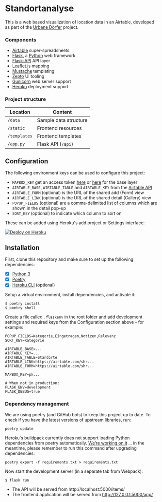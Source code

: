 # Standortanalyse

This is a web based visualization of location data in an Airtable, developed as part of the [Urbane Dörfer](https://www.urbanedoerfer.ch/) project.

### Components

* [Airtable](https://airtable.com) super-spreadsheets
* [Flask](https://flask.palletsprojects.com/), a [Python](https://python.org) web framework
* [Flask-API](http://www.flaskapi.org/) API layer
* [Leaflet.js](https://leafletjs.com/reference-1.6.0.html) mapping
* [Mustache](https://github.com/janl/mustache.js/) templating
* [Zepto](https://zeptojs.com/) UI tooling
* [Gunicorn](https://gunicorn.org/) web server support
* [Heroku](https://heroku.com) deployment support

### Project structure

| Location                |  Content                             |
|-------------------------|--------------------------------------|
| `/data`                 | Sample data structure                |
| `/static`               | Frontend resources                   |
| `/templates`            | Frontend templates                   |
| `/app.py`               | Flask API (`/api`)                   |

## Configuration

The following environment keys can be used to configure this project:

- `MAPBOX_KEY` get an access token [here](https://docs.mapbox.com/api/#access-tokens-and-token-scopes) or [here](view-source:https://leafletjs.com/examples/choropleth/example.html) for the base layer
- `AIRTABLE_BASE`, `AIRTABLE_TABLE` and `AIRTABLE_KEY` from the [Airtable API](https://airtable.com/api)
- `AIRTABLE_FORM` (optional) is the URL of the shared add (Form) view
- `AIRTABLE_LINK` (optional) is the URL of the shared detail (Gallery) view
- `POPUP_FIELDS` (optional) are a comma-delimited list of columns which are shown in the detail pop-up
- `SORT_KEY` (optional) to indicate which column to sort on

These can be added using Heroku's add project or Settings interface:

[![Deploy on Heroku](https://www.herokucdn.com/deploy/button.svg)](https://heroku.com/deploy?template=https://github.com/loleg/standortanalyse)

## Installation

First, clone this repository and make sure to set up the following dependencies:

- [X] [Python 3](https://python.org)
- [X] [Poetry](https://python-poetry.org/docs/)
- [X] [Heroku CLI](https://devcenter.heroku.com/articles/heroku-cli) (optional)

Setup a virtual environment, install dependencies, and activate it:

```
$ poetry install
$ poetry shell
```

Create a file called `.flaskenv` in the root folder and add development settings and required keys from the Configuration section above - for example:

```
POPUP_FIELDS=Kategorie,Eingetragen,Notizen,Relevanz
SORT_KEY=Kategorie

AIRTABLE_BASE=...
AIRTABLE_KEY=...
AIRTABLE_TABLE=Standorte
AIRTABLE_LINK=https://airtable.com/shr...
AIRTABLE_FORM=https://airtable.com/shr...

MAPBOX_KEY=pk...

# When not in production:
FLASK_ENV=development
FLASK_DEBUG=true
```

### Dependency management

We are using poetry (and GitHub bots) to keep this project up to date. To check if you have the latest versions of upstream libraries, run:

`poetry update`

Heroku's buildpack currently does not support loading Python dependencies from poetry automatically. [We're working on it](https://github.com/heroku/heroku-buildpack-python/issues/796#issuecomment-611198469) ... in the meantime, please remember to run this command after upgrading dependencies:

`poetry export -f requirements.txt > requirements.txt`

Now start the development server (in a separate tab from Webpack):

```
$ flask run
```

- The API will be served from http://localhost:5000/items/
- The frontend application will be served from http://127.0.0.1:5000/app/

